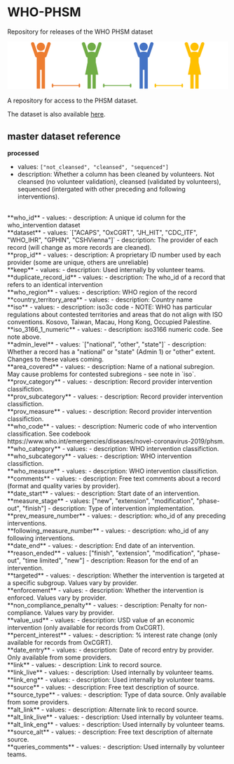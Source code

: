 # WHO-PHSM
Repository for releases of the WHO PHSM dataset

![](./images/phsm-header1.png)

A repository for access to the PHSM dataset. 

The dataset is also available [here](https://www.who.int/emergencies/diseases/novel-coronavirus-2019/phsm).

## master dataset reference
**processed**  
  - values: `["not_cleansed", "cleansed", "sequenced"]`    
  - description: Whether a column has been cleaned by volunteers. Not cleansed (no volunteer validation), cleansed (validated by volunteers), sequenced (intergated with other preceding and following interventions).  
<br/>
**who_id**  
  - values:  
  - description: A unique id column for the who_intervention dataset  
<br/>
**dataset**  
  - values: `["ACAPS", "OxCGRT", "JH_HIT", "CDC_ITF", "WHO_IHR", "GPHIN", "CSHVienna"]`  
  - description: The provider of each record (will change as more records are cleaned).  
<br/>
**prop_id**  
  - values:  
  - description: A proprietary ID number used by each provider (some are unique, others are unreliable)  
<br/>
**keep**  
  - values:  
  - description: Used internally by volunteer teams.  
<br/>
**duplicate_record_id**  
  - values:  
  - description: The who_id of a record that refers to an identical intervention  
<br/>
**who_region**  
  - values:  
  - description: WHO region of the record  
<br/>
**country_territory_area**  
  - values:  
  - description: Country name  
<br/>
**iso**  
  - values:  
  - description: iso3c code - NOTE: WHO has particular regulations about contested territories and areas that do not align with ISO conventions. Kosovo, Taiwan, Macau, Hong Kong, Occupied Palestine.  
<br/>
**iso_3166_1_numeric**  
  - values:  
  - description: iso3166 numeric code. See note above.  
<br/>
**admin_level**  
  - values: `["national", "other", "state"]`  
  - description: Whether a record has a "national" or "state" (Admin 1) or "other" extent. Changes to these values coming.   
<br/>
**area_covered**	  
  - values:  
  - description: Name of a national subregion. May cause problems for contested subregions - see note in `iso`.  
<br/>
**prov_category**  
  - values:  
  - description: Record provider intervention classifiction.  
<br/>
**prov_subcategory**  
  - values:  
  - description: Record provider intervention classifiction.  
<br/>
**prov_measure**  
  - values:  
  - description: Record provider intervention classifiction.  
<br/>
**who_code**  
  - values:  
  - description: Numeric code of who intervention classification. See codebook   https://www.who.int/emergencies/diseases/novel-coronavirus-2019/phsm.  
<br/>
**who_category**  
  - values:  
  - description: WHO intervention classifiction.  
<br/>
**who_subcategory**  
  - values:  
  - description: WHO intervention classifiction.  
<br/>
**who_measure**  
  - values:  
  - description: WHO intervention classifiction.  
<br/>
**comments**  
  - values:  
  - description: Free text comments about a record (format and quality varies by provider).  
<br/>
**date_start**  
  - values:  
  - description: Start date of an intervention.    
<br/>
**measure_stage**  
  - values:  ["new", "extension", "modification", "phase-out", "finish"]  
  - description: Type of intervention implementation.  
<br/>
**prev_measure_number**  
  - values:    
  - description: who_id of any preceding interventions.  
<br/>
**following_measure_number**    
  - values:    
  - description: who_id of any following interventions.  
<br/>
**date_end**  
  - values:  
  - description: End date of an intervention.  
<br/>
**reason_ended**  
  - values: ["finish", "extension", "modification", "phase-out", "time limited", "new"]  
  - description: Reason for the end of an intervention.   
<br/>
**targeted**  
  - values:  
  - description: Whether the intervention is targeted at a specific subgroup. Values vary by provider.  
<br/>
**enforcement**  
  - values:  
  - description: Whether the intervention is enforced. Values vary by provider.  
<br/>
**non_compliance_penalty**  
  - values:  
  - description: Penalty for non-compliance. Values vary by provider.  
<br/>
**value_usd**  
  - values:  
  - description: USD value of an economic intervention (only available for records from OxCGRT).  
<br/>
**percent_interest**  
  - values:  
  - description: % interest rate change (only available for records from OxCGRT).  
<br/>
**date_entry**  
  - values:  
  - description: Date of record entry by provider. Only available from some providers.  
<br/>
**link**  
  - values:  
  - description: Link to record source.  
<br/>
**link_live**  
  - values:  
  - description: Used internally by volunteer teams.  
<br/>
**link_eng**    
  - values:  
  - description: Used internally by volunteer teams.    
<br/>
**source**  
  - values:  
  - description: Free text description of source.  
<br/>
**source_type**    
  - values:    
  - description: Type of data source. Only available from some providers.  
<br/>
**alt_link**  
  - values:  
  - description: Alternate link to record source.  
<br/>
**alt_link_live**  
  - values:  
  - description: Used internally by volunteer teams.  
<br/>
**alt_link_eng**  
  - values:  
  - description: Used internally by volunteer teams.  
<br/>
**source_alt**  
  - values:  
  - description: Free text description of alternate source.  
<br/>
**queries_comments**  
  - values:  
  - description: Used internally by volunteer teams.  